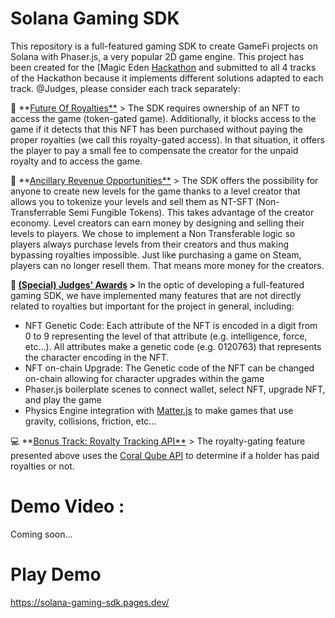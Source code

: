 # Solana Gaming SDK

This repository is a full-featured gaming SDK to create GameFi projects on Solana with Phaser.js, a very popular 2D game engine. This project has been created for the [Magic Eden [Hackathon](https://gitcoin.co/hackathon/magic?) and submitted to all 4 tracks of the Hackathon because it implements different solutions adapted to each track. @Judges, please consider each track separately:

🤖 **[Future Of Royalties**](https://gitcoin.co/issue/29544) > The SDK requires ownership of an NFT to access the game (token-gated game). Additionally, it blocks access to the game if it detects that this NFT has been purchased without paying the proper royalties (we call this royalty-gated access). In that situation, it offers the player to pay a small fee to compensate the creator for the unpaid royalty and to access the game.

🚀 **[Ancillary Revenue Opportunities**](https://gitcoin.co/issue/29545) > The SDK offers the possibility for anyone to create new levels for the game thanks to a level creator that allows you to tokenize your levels and sell them as NT-SFT (Non-Transferrable Semi Fungible Tokens). This takes advantage of the creator economy. Level creators can earn money by designing and selling their levels to players. We chose to implement a Non Transferable logic so players always purchase levels from their creators and thus making bypassing royalties impossible. Just like purchasing a game on Steam, players can no longer resell them. That means more money for the creators.

**🤩 [(Special) Judges' Awards](https://gitcoin.co/issue/29546) >** In the optic of developing a full-featured gaming SDK, we have implemented many features that are not directly related to royalties but important for the project in general, including:

- NFT Genetic Code: Each attribute of the NFT is encoded in a digit from 0 to 9 representing the level of that attribute (e.g. intelligence, force, etc…). All attributes make a genetic code (e.g. 0120763) that represents the character encoding in the NFT.
- NFT on-chain Upgrade: The Genetic code of the NFT can be changed on-chain allowing for character upgrades within the game
- Phaser.js boilerplate scenes to connect wallet, select NFT, upgrade NFT, and play the game
- Physics Engine integration with [Matter.js](https://brm.io/matter-js/demo/#car) to make games that use gravity, collisions, friction, etc…

💻 **[Bonus Track: Royalty Tracking API**](https://gitcoin.co/issue/29609) > The royalty-gating feature presented above uses the [Coral Qube API](https://optemization.notion.site/optemization/Coral-Cube-Royalty-API-Documentation-4c37410d75ed40fe84ec212c82e33ac2) to determine if a holder has paid royalties or not.

# Demo Video :

Coming soon...

# Play Demo

https://solana-gaming-sdk.pages.dev/
